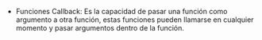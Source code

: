 * Funciones Callback: Es la capacidad de pasar una función como argumento a otra función, estas funciones pueden llamarse en cualquier momento y pasar argumentos dentro de la función.